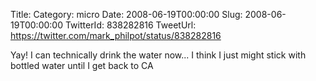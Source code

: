 Title: 
Category: micro
Date: 2008-06-19T00:00:00
Slug: 2008-06-19T00:00:00
TwitterId: 838282816
TweetUrl: https://twitter.com/mark_philpot/status/838282816

Yay!  I can technically drink the water now... I think I just might stick with bottled water until I get back to CA